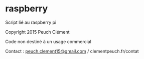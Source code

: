 # raspberry
Script lié au raspberry pi

Copyright 2015 Peuch Clément

Code non destiné à un usage commercial

Contact : peuch.clement15@gmail.com / clementpeuch.fr/contat
